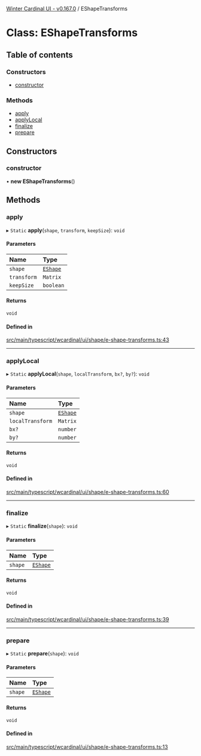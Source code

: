 [Winter Cardinal UI - v0.167.0](../index.md) / EShapeTransforms

# Class: EShapeTransforms

## Table of contents

### Constructors

- [constructor](EShapeTransforms.md#constructor)

### Methods

- [apply](EShapeTransforms.md#apply)
- [applyLocal](EShapeTransforms.md#applylocal)
- [finalize](EShapeTransforms.md#finalize)
- [prepare](EShapeTransforms.md#prepare)

## Constructors

### constructor

• **new EShapeTransforms**()

## Methods

### apply

▸ `Static` **apply**(`shape`, `transform`, `keepSize`): `void`

#### Parameters

| Name | Type |
| :------ | :------ |
| `shape` | [`EShape`](../interfaces/EShape.md) |
| `transform` | `Matrix` |
| `keepSize` | `boolean` |

#### Returns

`void`

#### Defined in

[src/main/typescript/wcardinal/ui/shape/e-shape-transforms.ts:43](https://github.com/winter-cardinal/winter-cardinal-ui/blob/v0.167.0/src/main/typescript/wcardinal/ui/shape/e-shape-transforms.ts#L43)

___

### applyLocal

▸ `Static` **applyLocal**(`shape`, `localTransform`, `bx?`, `by?`): `void`

#### Parameters

| Name | Type |
| :------ | :------ |
| `shape` | [`EShape`](../interfaces/EShape.md) |
| `localTransform` | `Matrix` |
| `bx?` | `number` |
| `by?` | `number` |

#### Returns

`void`

#### Defined in

[src/main/typescript/wcardinal/ui/shape/e-shape-transforms.ts:60](https://github.com/winter-cardinal/winter-cardinal-ui/blob/v0.167.0/src/main/typescript/wcardinal/ui/shape/e-shape-transforms.ts#L60)

___

### finalize

▸ `Static` **finalize**(`shape`): `void`

#### Parameters

| Name | Type |
| :------ | :------ |
| `shape` | [`EShape`](../interfaces/EShape.md) |

#### Returns

`void`

#### Defined in

[src/main/typescript/wcardinal/ui/shape/e-shape-transforms.ts:39](https://github.com/winter-cardinal/winter-cardinal-ui/blob/v0.167.0/src/main/typescript/wcardinal/ui/shape/e-shape-transforms.ts#L39)

___

### prepare

▸ `Static` **prepare**(`shape`): `void`

#### Parameters

| Name | Type |
| :------ | :------ |
| `shape` | [`EShape`](../interfaces/EShape.md) |

#### Returns

`void`

#### Defined in

[src/main/typescript/wcardinal/ui/shape/e-shape-transforms.ts:13](https://github.com/winter-cardinal/winter-cardinal-ui/blob/v0.167.0/src/main/typescript/wcardinal/ui/shape/e-shape-transforms.ts#L13)
